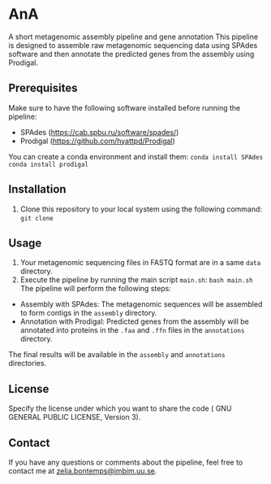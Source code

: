 # AnA
A short metagenomic assembly pipeline and gene annotation
This pipeline is designed to assemble raw metagenomic sequencing data using SPAdes software and then annotate the predicted genes from the assembly using Prodigal.  

## Prerequisites
Make sure to have the following software installed before running the pipeline:
- SPAdes (https://cab.spbu.ru/software/spades/)
- Prodigal (https://github.com/hyattpd/Prodigal)

You can create a conda environment and install them:
`conda install SPAdes`
`conda install prodigal`

## Installation
1. Clone this repository to your local system using the following command:
   `git clone `

## Usage
1. Your metagenomic sequencing files in FASTQ format are in a same `data` directory.
2. Execute the pipeline by running the main script `main.sh`:
  `bash main.sh`
The pipeline will perform the following steps:
- Assembly with SPAdes: The metagenomic sequences will be assembled to form contigs in the `assembly` directory.
- Annotation with Prodigal: Predicted genes from the assembly will be annotated into proteins in the `.faa` and `.ffn` files in the `annotations` directory.

The final results will be available in the `assembly` and `annotations` directories.

## License

Specify the license under which you want to share the code ( GNU GENERAL PUBLIC LICENSE, Version 3).

## Contact

If you have any questions or comments about the pipeline, feel free to contact me at [zelia.bontemps@imbim.uu.se](mailto:zelia.bontemps@imbim.uu.se).

